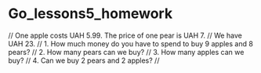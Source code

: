 # Go_lessons5_homework

// One apple costs UAH 5.99. The price of one pear is UAH 7.
// We have UAH 23.
// 1. How much money do you have to spend to buy 9 apples and 8 pears?
// 2. How many pears can we buy?
// 3. How many apples can we buy?
// 4. Can we buy 2 pears and 2 apples?
//